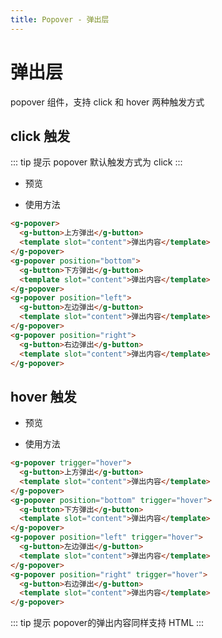 ```yaml
---
title: Popover - 弹出层
---
```


# 弹出层

popover 组件，支持 click 和 hover 两种触发方式

## click 触发

::: tip 提示
popover 默认触发方式为 click
:::

- 预览

   <ClientOnly>
   <popover-demo-1></popover-demo-1>
   </ClientOnly>

- 使用方法

```html
<g-popover>
  <g-button>上方弹出</g-button>
  <template slot="content">弹出内容</template>
</g-popover>
<g-popover position="bottom">
  <g-button>下方弹出</g-button>
  <template slot="content">弹出内容</template>
</g-popover>
<g-popover position="left">
  <g-button>左边弹出</g-button>
  <template slot="content">弹出内容</template>
</g-popover>
<g-popover position="right">
  <g-button>右边弹出</g-button>
  <template slot="content">弹出内容</template>
</g-popover>
```

## hover 触发

- 预览

   <ClientOnly>
   <popover-demo-2></popover-demo-2>
   </ClientOnly>

- 使用方法

```html
<g-popover trigger="hover">
  <g-button>上方弹出</g-button>
  <template slot="content">弹出内容</template>
</g-popover>
<g-popover position="bottom" trigger="hover">
  <g-button>下方弹出</g-button>
  <template slot="content">弹出内容</template>
</g-popover>
<g-popover position="left" trigger="hover">
  <g-button>左边弹出</g-button>
  <template slot="content">弹出内容</template>
</g-popover>
<g-popover position="right" trigger="hover">
  <g-button>右边弹出</g-button>
  <template slot="content">弹出内容</template>
</g-popover>
```
::: tip 提示
popover的弹出内容同样支持 HTML
:::